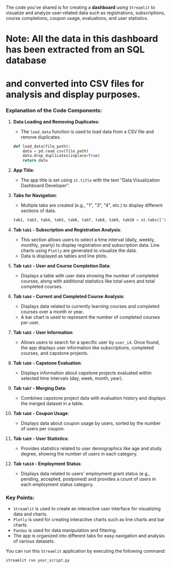 The code you've shared is for creating a **dashboard** using `Streamlit` to visualize and analyze user-related data such as registrations, subscriptions, course completions, coupon usage, evaluations, and user statistics. 

# Note: All the data in this dashboard has been extracted from an SQL database
# and converted into CSV files for analysis and display purposes.
### Explanation of the Code Components:

1. **Data Loading and Removing Duplicates**:
   - The `load_data` function is used to load data from a CSV file and remove duplicates.
   ```python
   def load_data(file_path):
       data = pd.read_csv(file_path)
       data.drop_duplicates(inplace=True)
       return data
   ```

2. **App Title**:
   - The app title is set using `st.title` with the text "Data Visualization Dashboard Developer".

3. **Tabs for Navigation**:
   - Multiple tabs are created (e.g., "1", "3", "4", etc.) to display different sections of data.
   ```python
   tab1, tab3, tab4, tab5, tab6, tab7, tab8, tab9, tab10 = st.tabs(["1", "3", "4", "5", "6", "7", "8", "9", "10"])
   ```

4. **Tab `tab1` - Subscription and Registration Analysis**:
   - This section allows users to select a time interval (daily, weekly, monthly, yearly) to display registration and subscription data. Line charts using `Plotly` are generated to visualize the data.
   - Data is displayed as tables and line plots.

5. **Tab `tab3` - User and Course Completion Data**:
   - Displays a table with user data showing the number of completed courses, along with additional statistics like total users and total completed courses.

6. **Tab `tab4` - Current and Completed Course Analysis**:
   - Displays data related to currently learning courses and completed courses over a month or year.
   - A bar chart is used to represent the number of completed courses per user.

7. **Tab `tab5` - User Information**:
   - Allows users to search for a specific user by `user_id`. Once found, the app displays user information like subscriptions, completed courses, and capstone projects.
   
8. **Tab `tab6` - Capstone Evaluation**:
   - Displays information about capstone projects evaluated within selected time intervals (day, week, month, year).

9. **Tab `tab7` - Merging Data**:
   - Combines capstone project data with evaluation history and displays the merged dataset in a table.

10. **Tab `tab8` - Coupon Usage**:
    - Displays data about coupon usage by users, sorted by the number of users per coupon.

11. **Tab `tab9` - User Statistics**:
    - Provides statistics related to user demographics like age and study degree, showing the number of users in each category.

12. **Tab `tab10` - Employment Status**:
    - Displays data related to users' employment grant status (e.g., pending, accepted, postponed) and provides a count of users in each employment status category.

### Key Points:
- `Streamlit` is used to create an interactive user interface for visualizing data and charts.
- `Plotly` is used for creating interactive charts such as line charts and bar charts.
- `Pandas` is used for data manipulation and filtering.
- The app is organized into different tabs for easy navigation and analysis of various datasets.

You can run this `Streamlit` application by executing the following command:
```bash
streamlit run your_script.py
```
